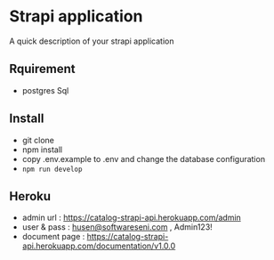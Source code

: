 # Strapi application

A quick description of your strapi application

## Rquirement
* postgres Sql

## Install 
- git clone 
- npm install
- copy .env.example to .env and change the database configuration
- `npm run develop` 


## Heroku 
- admin url : https://catalog-strapi-api.herokuapp.com/admin
- user & pass : husen@softwareseni.com , Admin123!
- document page : https://catalog-strapi-api.herokuapp.com/documentation/v1.0.0


